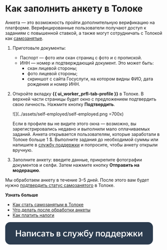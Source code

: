 # Как заполнить анкету в Толоке

Анкета — это возможность пройти дополнительную верификацию на платформе. Верифицированные пользователи получают доступ к заданиям с повышенной ставкой, а также могут сотрудничать с Толокой как [самозанятые](about.md).

1. Приготовьте документы:
    - Паспорт — фото или скан страниц с фото и с пропиской.
    - ИНН — номер и подтверждающий документ. Это может быть:
      - скан лицевой стороны;
      - фото лицевой стороны;
      - скриншот с сайта Госуслуги, на котором видны ФИО, дата рождения и номер ИНН.

1. Откройте вкладку **{{ ui_worker_prfl-tab-profile }}** в Толоке.
В верхней части страницы будет окно с предложением подтвердить свою личность. Нажмите кнопку **Подтвердить**.

   ![](../assets/self-employed/self-employed.png =700x)

   Если в профиле вы не видите этого окна — возможно, вы зарегистрировались недавно и выполнили мало оплачиваемых заданий. Анкета открывается пользователям, которые заработали в Толоке больше 1 $. Выполните задания до необходимой суммы или напишите в [службу поддержки](https://join.toloka.ai/ru/docs/web/troubleshooting/support/?form-source=troubleshooting) и попросите, чтобы анкету открыли вручную.

1. Заполните анкету: введите данные, прикрепите фотографии документов и селфи. Затем нажмите кнопку **Отправить на модерацию**.

Мы обработаем анкету в течение 3–5 дней. После этого вам будет нужно [подтвердить статус самозанятого](accept-status.md) в Толоке.

**Узнать больше**

- [Как стать самозанятым в Толоке](about.md)
- [Что делать после обработки анкеты](accept-status.md)
- [Как платить налоги](pay-taxes.md)

[![](../assets/buttons/contact-support.svg)](../troubleshooting/troubleshooting.md#self-employed)

